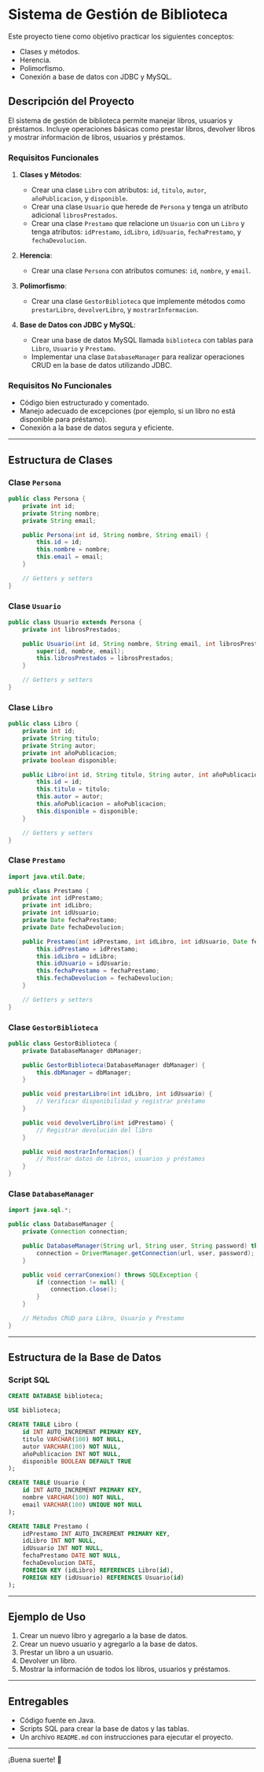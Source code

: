 # Sistema de Gestión de Biblioteca

Este proyecto tiene como objetivo practicar los siguientes conceptos:

- Clases y métodos.
- Herencia.
- Polimorfismo.
- Conexión a base de datos con JDBC y MySQL.

## Descripción del Proyecto

El sistema de gestión de biblioteca permite manejar libros, usuarios y préstamos. Incluye operaciones básicas como prestar libros, devolver libros y mostrar información de libros, usuarios y préstamos.

### Requisitos Funcionales

1. **Clases y Métodos**:
   - Crear una clase `Libro` con atributos: `id`, `titulo`, `autor`, `añoPublicacion`, y `disponible`.
   - Crear una clase `Usuario` que herede de `Persona` y tenga un atributo adicional `librosPrestados`.
   - Crear una clase `Prestamo` que relacione un `Usuario` con un `Libro` y tenga atributos: `idPrestamo`, `idLibro`, `idUsuario`, `fechaPrestamo`, y `fechaDevolucion`.

2. **Herencia**:
   - Crear una clase `Persona` con atributos comunes: `id`, `nombre`, y `email`.

3. **Polimorfismo**:
   - Crear una clase `GestorBiblioteca` que implemente métodos como `prestarLibro`, `devolverLibro`, y `mostrarInformacion`.

4. **Base de Datos con JDBC y MySQL**:
   - Crear una base de datos MySQL llamada `biblioteca` con tablas para `Libro`, `Usuario` y `Prestamo`.
   - Implementar una clase `DatabaseManager` para realizar operaciones CRUD en la base de datos utilizando JDBC.

### Requisitos No Funcionales

- Código bien estructurado y comentado.
- Manejo adecuado de excepciones (por ejemplo, si un libro no está disponible para préstamo).
- Conexión a la base de datos segura y eficiente.

---

## Estructura de Clases

### Clase `Persona`
```java
public class Persona {
    private int id;
    private String nombre;
    private String email;

    public Persona(int id, String nombre, String email) {
        this.id = id;
        this.nombre = nombre;
        this.email = email;
    }

    // Getters y setters
}
```

### Clase `Usuario`
```java
public class Usuario extends Persona {
    private int librosPrestados;

    public Usuario(int id, String nombre, String email, int librosPrestados) {
        super(id, nombre, email);
        this.librosPrestados = librosPrestados;
    }

    // Getters y setters
}
```

### Clase `Libro`
```java
public class Libro {
    private int id;
    private String titulo;
    private String autor;
    private int añoPublicacion;
    private boolean disponible;

    public Libro(int id, String titulo, String autor, int añoPublicacion, boolean disponible) {
        this.id = id;
        this.titulo = titulo;
        this.autor = autor;
        this.añoPublicacion = añoPublicacion;
        this.disponible = disponible;
    }

    // Getters y setters
}
```

### Clase `Prestamo`
```java
import java.util.Date;

public class Prestamo {
    private int idPrestamo;
    private int idLibro;
    private int idUsuario;
    private Date fechaPrestamo;
    private Date fechaDevolucion;

    public Prestamo(int idPrestamo, int idLibro, int idUsuario, Date fechaPrestamo, Date fechaDevolucion) {
        this.idPrestamo = idPrestamo;
        this.idLibro = idLibro;
        this.idUsuario = idUsuario;
        this.fechaPrestamo = fechaPrestamo;
        this.fechaDevolucion = fechaDevolucion;
    }

    // Getters y setters
}
```

### Clase `GestorBiblioteca`
```java
public class GestorBiblioteca {
    private DatabaseManager dbManager;

    public GestorBiblioteca(DatabaseManager dbManager) {
        this.dbManager = dbManager;
    }

    public void prestarLibro(int idLibro, int idUsuario) {
        // Verificar disponibilidad y registrar préstamo
    }

    public void devolverLibro(int idPrestamo) {
        // Registrar devolución del libro
    }

    public void mostrarInformacion() {
        // Mostrar datos de libros, usuarios y préstamos
    }
}
```

### Clase `DatabaseManager`
```java
import java.sql.*;

public class DatabaseManager {
    private Connection connection;

    public DatabaseManager(String url, String user, String password) throws SQLException {
        connection = DriverManager.getConnection(url, user, password);
    }

    public void cerrarConexion() throws SQLException {
        if (connection != null) {
            connection.close();
        }
    }

    // Métodos CRUD para Libro, Usuario y Prestamo
}
```

---

## Estructura de la Base de Datos

### Script SQL
```sql
CREATE DATABASE biblioteca;

USE biblioteca;

CREATE TABLE Libro (
    id INT AUTO_INCREMENT PRIMARY KEY,
    titulo VARCHAR(100) NOT NULL,
    autor VARCHAR(100) NOT NULL,
    añoPublicacion INT NOT NULL,
    disponible BOOLEAN DEFAULT TRUE
);

CREATE TABLE Usuario (
    id INT AUTO_INCREMENT PRIMARY KEY,
    nombre VARCHAR(100) NOT NULL,
    email VARCHAR(100) UNIQUE NOT NULL
);

CREATE TABLE Prestamo (
    idPrestamo INT AUTO_INCREMENT PRIMARY KEY,
    idLibro INT NOT NULL,
    idUsuario INT NOT NULL,
    fechaPrestamo DATE NOT NULL,
    fechaDevolucion DATE,
    FOREIGN KEY (idLibro) REFERENCES Libro(id),
    FOREIGN KEY (idUsuario) REFERENCES Usuario(id)
);
```

---

## Ejemplo de Uso

1. Crear un nuevo libro y agregarlo a la base de datos.
2. Crear un nuevo usuario y agregarlo a la base de datos.
3. Prestar un libro a un usuario.
4. Devolver un libro.
5. Mostrar la información de todos los libros, usuarios y préstamos.

---

## Entregables

- Código fuente en Java.
- Scripts SQL para crear la base de datos y las tablas.
- Un archivo `README.md` con instrucciones para ejecutar el proyecto.

---

¡Buena suerte! 🎉
